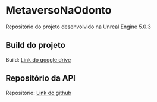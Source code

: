 # MetaversoNaOdonto

Repositório do projeto desenvolvido na Unreal Engine 5.0.3

## Build do projeto

Build: [Link do google drive](https://drive.google.com/drive/folders/1_oWYHWbloDHVW3fhkJkjd9BnbDV0rJu_?usp=share_link)

## Repositório da API

Repositório: [Link do github](https://github.com/BrunoGazineu/MetaversoAPI)
